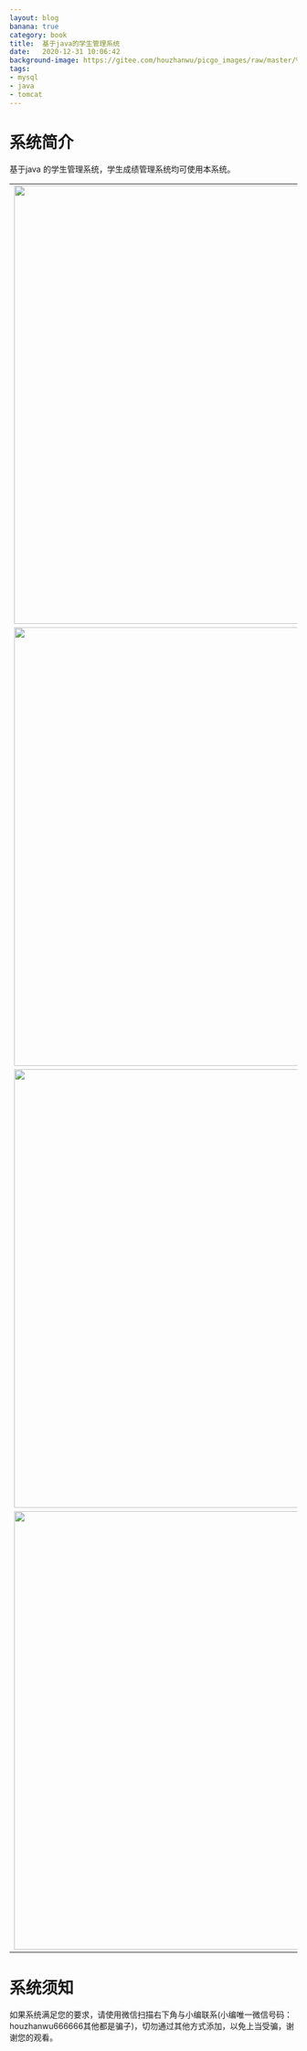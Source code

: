 ```yaml
---
layout: blog
banana: true
category: book
title:  基于java的学生管理系统
date:   2020-12-31 10:06:42
background-image: https://gitee.com/houzhanwu/picgo_images/raw/master/%E5%AD%A6%E7%94%9F%E6%88%90%E7%BB%A9%E7%AE%A1%E7%90%86%E7%B3%BB%E7%BB%9F/5.png
tags:
- mysql
- java
- tomcat
---
```

#  系统简介
基于java 的学生管理系统，学生成绩管理系统均可使用本系统。

<table border="0px">
<tr>
        <td><img width="1024" height="768" src="https://gitee.com/houzhanwu/picgo_images/raw/master/%E5%AD%A6%E7%94%9F%E6%88%90%E7%BB%A9%E7%AE%A1%E7%90%86%E7%B3%BB%E7%BB%9F/5.png"/></td>
    </tr>
    <tr>
        <td><img width="1024" height="768" src="https://gitee.com/houzhanwu/picgo_images/raw/master/%E5%AD%A6%E7%94%9F%E6%88%90%E7%BB%A9%E7%AE%A1%E7%90%86%E7%B3%BB%E7%BB%9F/1.png"/></td>
    </tr>
	<tr>
	 <td><img width="1024" height="768" src="https://gitee.com/houzhanwu/picgo_images/raw/master/%E5%AD%A6%E7%94%9F%E6%88%90%E7%BB%A9%E7%AE%A1%E7%90%86%E7%B3%BB%E7%BB%9F/3.png"/></td>
    </tr>
	<tr>
		<td><img width="1024" height="768" src="https://gitee.com/houzhanwu/picgo_images/raw/master/%E5%AD%A6%E7%94%9F%E6%88%90%E7%BB%A9%E7%AE%A1%E7%90%86%E7%B3%BB%E7%BB%9F/4.png"/></td>
    </tr>
</table>    
        
#  系统须知    

如果系统满足您的要求，请使用微信扫描右下角与小编联系(小编唯一微信号码：houzhanwu666666其他都是骗子)，切勿通过其他方式添加，以免上当受骗，谢谢您的观看。

